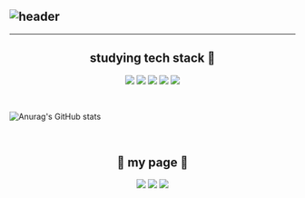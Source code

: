 ![header](https://capsule-render.vercel.app/api?&type=cylinder&color=ffffff&height=30&section=header&text=👋%20Hi,%20i'm%20Jeongsik%20Bae&desc=,%20a%20beginner%20developer%20🐣&fontAlign=34&fontSize=30&fontAlignY=50&fontColor=333333&descSize=20&descAlign=68&descAlignY=53&animation=fadeIn)
---
---
<h2 align="center"> studying tech stack 📖</h3>
<p align="center">
<img src="https://img.shields.io/badge/VScode-007ACC?style=flat-square&logo=visualstudiocode&logoColor=white"/></a>
<img src="https://img.shields.io/badge/Github-181717?style=flat-square&logo=Github&logoColor=white"/></a>
<img src="https://img.shields.io/badge/Python-3776AB?style=flat-square&logo=Python&logoColor=white"/></a> 
<img src="https://img.shields.io/badge/C++-00599C?style=flat-square&logo=c%2B%2B&logoColor=white"/></a>
<img src="https://img.shields.io/badge/HTML-DF0000?style=flat-square&logo=HTML5&logoColor=white"/></a>
</p>

<br/>

![Anurag's GitHub stats](https://github-readme-stats.vercel.app/api?username=megar0829&show_icons=true&theme=graywhite)

<br/>

</p><h2 align="center"> 🔗 my page 🔗 </h2>
<p align="center">
<a href="https://www.instagram.com/upright__s/" target="_blank"><img src="https://img.shields.io/badge/Instagram-E4405F?style=flat&logo=instagram&logoColor=white"/></a>
<a href="버튼을 눌렀을 때 이동할 링크" target="_blank"><img src="https://img.shields.io/badge/github blog-181717?style=flat&logo=Github&logoColor=white"/></a>
<a href="https://jeongsik-developer.tistory.com/" target="_blank"><img src="https://img.shields.io/badge/Tistory-000000?style=flat&logo=Tistory&logoColor=white"/></a> </p>
